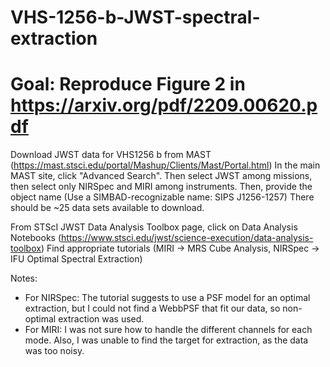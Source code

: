 # VHS-1256-b-JWST-spectral-extraction

# Goal: Reproduce Figure 2 in https://arxiv.org/pdf/2209.00620.pdf

Download JWST data for VHS1256 b from MAST (https://mast.stsci.edu/portal/Mashup/Clients/Mast/Portal.html) 
In the main MAST site, click "Advanced Search".
Then select JWST among missions, then select only NIRSpec and MIRI among instruments. Then, provide the object name (Use a SIMBAD-recognizable name: SIPS J1256-1257)
There should be ~25 data sets available to download.

From STScI JWST Data Analysis Toolbox page, click on Data Analysis Notebooks
(https://www.stsci.edu/jwst/science-execution/data-analysis-toolbox)
Find appropriate tutorials (MIRI → MRS Cube Analysis, NIRSpec → IFU Optimal Spectral Extraction)

Notes:
- For NIRSpec: The tutorial suggests to use a PSF model for an optimal extraction, but I could not find a WebbPSF that fit our data, so non-optimal extraction was used.
- For MIRI: I was not sure how to handle the different channels for each mode. Also, I was unable to find the target for extraction, as the data was too noisy.
